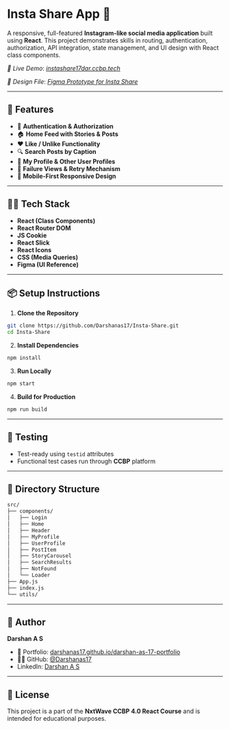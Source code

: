 # Insta Share App 📸

A responsive, full-featured **Instagram-like social media application** built using **React**. This project demonstrates skills in routing, authentication, authorization, API integration, state management, and UI design with React class components.

*🔗 Live Demo*: *[instashare17dar.ccbp.tech](https://instashare17dar.ccbp.tech/)*

*🔗 Design File*: *[Figma Prototype for Insta Share](https://www.figma.com/design/FwBVnpWfl5DYJ77kbljTdT/Insta_Share?node-id=0-1&p=f&t=C3TZaez57td4iMLh-0)*

---

## 🚀 Features

- 🔐 **Authentication & Authorization**
- 🏠 **Home Feed with Stories & Posts**
- ❤️ **Like / Unlike Functionality**
- 🔍 **Search Posts by Caption**
- 👤 **My Profile & Other User Profiles**
- 📵 **Failure Views & Retry Mechanism**
- 📱 **Mobile-First Responsive Design**
  
---

## 🧑‍💻 Tech Stack

- **React (Class Components)**
- **React Router DOM**
- **JS Cookie**
- **React Slick**
- **React Icons**
- **CSS (Media Queries)**
- **Figma (UI Reference)**

---

## 📦 Setup Instructions

1. **Clone the Repository**

```bash
git clone https://github.com/Darshanas17/Insta-Share.git
cd Insta-Share
````

2. **Install Dependencies**

```bash
npm install
```

3. **Run Locally**

```bash
npm start
```

4. **Build for Production**

```bash
npm run build
```

---

## 🧪 Testing

* Test-ready using `testid` attributes
* Functional test cases run through **CCBP** platform

---

## 📂 Directory Structure

```bash
src/
├── components/
│   ├── Login
│   ├── Home
│   ├── Header
│   ├── MyProfile
│   ├── UserProfile
│   ├── PostItem
│   ├── StoryCarousel
│   ├── SearchResults
│   ├── NotFound
│   └── Loader
├── App.js
├── index.js
└── utils/
```

---

## 👤 Author

**Darshan A S**

* 💼 Portfolio: [darshanas17.github.io/darshan-as-17-portfolio](https://darshanas17.github.io/darshan-as-17-portfolio/)
* 🧑‍💻 GitHub: [@Darshanas17](https://github.com/Darshanas17)
* LinkedIn: [Darshan A S](https://www.linkedin.com/in/darshan-a-s-17dar/)

---

## 📜 License

This project is a part of the **NxtWave CCBP 4.0 React Course** and is intended for educational purposes.

